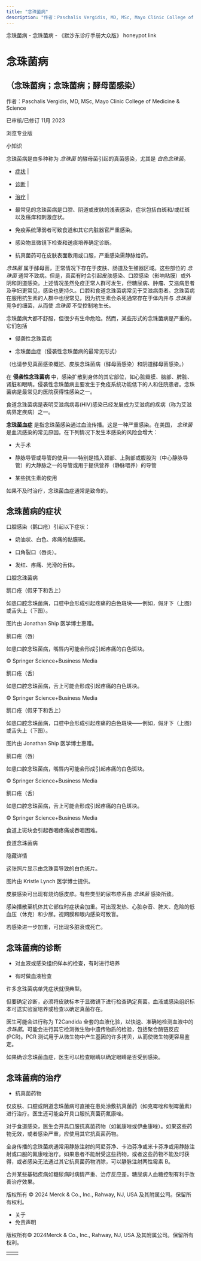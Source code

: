```yaml
---
title: "念珠菌病"
description: "作者：Paschalis Vergidis, MD, MSc, Mayo Clinic College of Medicine & Science"
---
```


﻿念珠菌病 \- 念珠菌病 \- 《默沙东诊疗手册大众版》 honeypot link

# 念珠菌病

## （念珠菌病；念珠菌病；酵母菌感染）

作者：Paschalis Vergidis, MD, MSc, Mayo Clinic College of Medicine & Science

已审核/已修订 11月 2023

浏览专业版

小知识

念珠菌病是由多种称为 _念珠菌_ 的酵母菌引起的真菌感染，尤其是 _白色念珠菌_。

- [症状](#症状_v787772_zh) \|
- [诊断](#诊断_v787789_zh) \|
- [治疗](#治疗_v787792_zh) \|

- 最常见的念珠菌病是口腔、阴道或皮肤的浅表感染，症状包括白斑和/或红斑以及瘙痒和刺激症状。

- 免疫系统薄弱者可致食道和其它内脏器官严重感染。

- 感染物显微镜下检查和送痰培养确定诊断。

- 抗真菌药可在皮肤表面敷用或口服，严重感染需静脉给药。


_念珠菌_ 属于酵母菌，正常情况下存在于皮肤、肠道及生殖器区域。这些部位的 _念珠菌_ 通常不致病。但是，真菌有时会引起皮肤感染、口腔感染（影响粘膜）或外阴和阴道感染。上述情况虽然免疫正常人群可发生，但糖尿病、肿瘤、艾滋病患者及孕妇更常见，感染也更持久。口腔和食道念珠菌病常见于艾滋病患者。念珠菌病在服用抗生素的人群中也很常见，因为抗生素会杀死通常存在于体内并与 _念珠菌_ 竞争的细菌，从而使 _念珠菌_ 不受控制地生长。

念珠菌病大都不舒服，但很少有生命危险。然而，某些形式的念珠菌病是严重的。它们包括

- 侵袭性念珠菌病

- 念珠菌血症（侵袭性念珠菌病的最常见形式）


（也请参见真菌感染概述、皮肤念珠菌病（酵母菌感染）和阴道酵母菌感染。）

在 **侵袭性念珠菌病** 中，感染扩散到身体的其它部位，如心脏瓣膜、脑部、脾脏、肾脏和眼睛。侵袭性念珠菌病主要发生于免疫系统功能低下的人和住院患者。念珠菌病是最常见的医院获得性感染之一。

食道念珠菌病是表明艾滋病病毒(HIV)感染已经发展成为艾滋病的疾病（称为艾滋病界定疾病）之一。

**念珠菌血症** 是指念珠菌感染通过血流传播。这是一种严重感染。在美国， _念珠菌_ 是血流感染的常见原因。在下列情况下发生本感染的风险会增大：

- 大手术

- 静脉导管或导管的使用——特别是插入颈部、上胸部或腹股沟（中心静脉导管）的大静脉之一的导管或用于提供营养（静脉喂养）的导管

- 某些抗生素的使用


如果不及时治疗，念珠菌血症通常是致命的。

## 念珠菌病的症状

口腔感染（鹅口疮）引起以下症状：

- 奶油状、白色、疼痛的黏膜斑。

- 口角裂口（唇炎）。

- 发红、疼痛、光滑的舌体。


口腔念珠菌病



鹅口疮（假牙下和舌上）

如患口腔念珠菌病，口腔中会形成引起疼痛的白色斑块——例如，假牙下（上图）或舌头上（下图）。

图片由 Jonathan Ship 医学博士惠赠。



鹅口疮（唇）

如患口腔念珠菌病，嘴唇内可能会形成引起疼痛的白色斑块。

© Springer Science+Business Media



鹅口疮（舌）

如患口腔念珠菌病，舌上可能会形成引起疼痛的白色斑块。

© Springer Science+Business Media



鹅口疮（假牙下和舌上）

如患口腔念珠菌病，口腔中会形成引起疼痛的白色斑块——例如，假牙下（上图）或舌头上（下图）。

图片由 Jonathan Ship 医学博士惠赠。



鹅口疮（唇）

如患口腔念珠菌病，嘴唇内可能会形成引起疼痛的白色斑块。

© Springer Science+Business Media



鹅口疮（舌）

如患口腔念珠菌病，舌上可能会形成引起疼痛的白色斑块。

© Springer Science+Business Media

食道上斑块会引起吞咽疼痛或吞咽困难。

食道念珠菌病



隐藏详情

这张照片显示由念珠菌导致的白色斑片。

图片由 Kristle Lynch 医学博士提供。

皮肤感染可出现有烧灼感皮疹。有些类型的尿布疹系由 _念珠菌_ 感染所致。

感染播散至机体其它部位时症状会加重。可出现发热、心脏杂音、脾大、危险的低血压（休克）和少尿。视网膜和眼内感染可致盲。

若感染进一步加重，可出现多脏衰或死亡。

## 念珠菌病的诊断

- 对血液或感染组织样本的检查，有时进行培养

- 有时做血液检查


许多念珠菌病单凭症状就很典型。

但要确定诊断，必须将皮肤标本于显微镜下进行检查确定真菌。血液或感染组织标本可送实验室培养或检查以确定真菌存在。

医生可能会进行称为 T2Candida 全套的血液化验，以快速、准确地检测血液中的 _念珠菌_。可能会进行其它检测微生物中遗传物质的检验，包括聚合酶链反应 (PCR)。PCR 测试用于从微生物中产生基因的许多拷贝，从而使微生物更容易鉴定。

如果确诊念珠菌血症，医生可以检查眼睛以确定眼睛是否受到感染。

## 念珠菌病的治疗

- 抗真菌药物


仅皮肤、口腔或阴道念珠菌病可直接在患处涂敷抗真菌药（如克霉唑和制霉菌素）进行治疗。医生还可能会开具口服抗真菌药氟康唑。

对于食道感染，医生会开具口服抗真菌药物（如氟康唑或伊曲康唑）。如果这些药物无效，或者感染严重，应使用其它抗真菌药物。

全身传播的念珠菌病通常用静脉注射的阿尼芬净、卡泊芬净或米卡芬净或用静脉注射或口服的氟康唑治疗。如果患者不能耐受这些药物，或者这些药物不能及时获得，或者感染无法通过其它抗真菌药物消除，可以静脉注射两性霉素 B。

合并某些基础疾病如糖尿病时病情严重、治疗反应差。糖尿病人血糖控制有利于改善治疗效果。



版权所有 © 2024
Merck & Co., Inc., Rahway, NJ, USA 及其附属公司。保留所有权利。

- 关于
- 免责声明

版权所有© 2024Merck & Co., Inc., Rahway, NJ, USA 及其附属公司。保留所有权利。

|     |     |
| --- | --- |
|  |  |